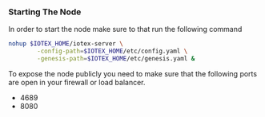 ### Starting The Node

In order to start the node make sure to that run the following command

~~~bash
nohup $IOTEX_HOME/iotex-server \
        -config-path=$IOTEX_HOME/etc/config.yaml \
        -genesis-path=$IOTEX_HOME/etc/genesis.yaml &
~~~

To expose the node publicly you need to make sure that the following ports are open in your firewall or load balancer.
* 4689
* 8080